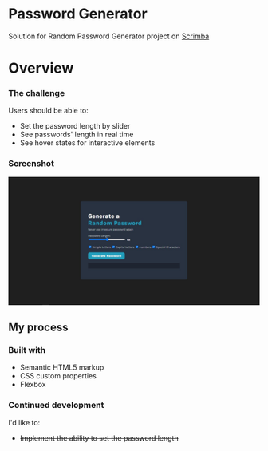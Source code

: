 # Password Generator
Solution for Random Password Generator project on [Scrimba](https://scrimba.com/learn/learnjavascript)
# Overview
### The challenge
Users should be able to:
- Set the password length by slider
- See passwords' length in real time
- See hover states for interactive elements

### Screenshot
![screenshot](https://github.com/nadunwee/password_generator/blob/main/Screenshots/ps_gen.jpg)

## My process

### Built with

- Semantic HTML5 markup
- CSS custom properties
- Flexbox

### Continued development

I'd like to:

- ~~Implement the ability to set the password length~~
